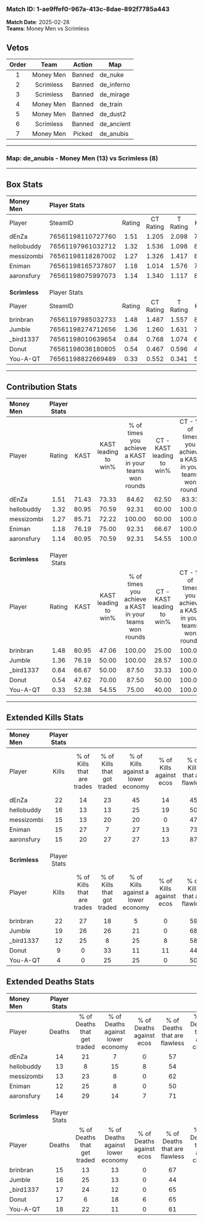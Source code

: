 ### Match ID: 1-ae9ffef0-967a-413c-8dae-892f7785a443  
**Match Date**: 2025-02-28  
**Teams**: Money Men vs Scrimless  

## Vetos  

| Order | Team | Action | Map |
| :---: | :--: | :----: | --- |
| 1 | Money Men | Banned | de_nuke |
| 2 | Scrimless | Banned | de_inferno |
| 3 | Scrimless | Banned | de_mirage |
| 4 | Money Men | Banned | de_train |
| 5 | Money Men | Banned | de_dust2 |
| 6 | Scrimless | Banned | de_ancient |
| 7 | Money Men | Picked | de_anubis |

---  

### **Map**: de_anubis - Money Men (13) vs Scrimless (8)  
---  

## Box Stats  

| **Money Men** | Player Stats      |        |           |          |       |       |       |         |        |      |     |
| :- | :- | :-: | :-: | :-: | :-: | :-: | :-: | :-: | :-: | :-: | :-: |
| Player        | SteamID           | Rating | CT Rating | T Rating | KAST  |  ADR  | Kills | Assists | Deaths | K/D  | HS% |
| dEnZa         | 76561198110727760 |  1.51  |   1.205   |  2.098   | 71.43 | 107.3 |  22   |    7    |   14   | 1.57 | 50  |
| hellobuddy    | 76561197961032712 |  1.32  |   1.536   |  1.098   | 80.95 | 93.4  |  16   |    9    |   13   | 1.23 | 43  |
| messizombi    | 76561198118287002 |  1.27  |   1.326   |  1.417   | 85.71 | 84.8  |  15   |    6    |   13   | 1.15 | 66  |
| Eniman        | 76561198165737807 |  1.18  |   1.014   |  1.576   | 76.19 | 68.6  |  15   |    6    |   12   | 1.25 | 46  |
| aaronsfury    | 76561198075997073 |  1.14  |   1.340   |  1.117   | 80.95 | 66.5  |  15   |    3    |   14   | 1.07 | 40  |
|               |                   |        |           |          |       |       |       |         |        |      |     |
|               |                   |        |           |          |       |       |       |         |        |      |     |
|               |                   |        |           |          |       |       |       |         |        |      |     |
| **Scrimless** | Player Stats      |        |           |          |       |       |       |         |        |      |     |
| Player        | SteamID           | Rating | CT Rating | T Rating | KAST  |  ADR  | Kills | Assists | Deaths | K/D  | HS% |
| brinbran      | 76561197985032733 |  1.48  |   1.487   |  1.557   | 80.95 | 91.9  |  22   |    1    |   15   | 1.47 | 54  |
| Jumble        | 76561198274712656 |  1.36  |   1.260   |  1.631   | 76.19 | 104.7 |  19   |    7    |   16   | 1.19 | 57  |
| _bird1337     | 76561198010639654 |  0.84  |   0.768   |  1.074   | 66.67 | 65.0  |  12   |    4    |   17   | 0.71 | 66  |
| Donut         | 76561198036180805 |  0.54  |   0.467   |  0.596   | 47.62 | 54.0  |   9   |    4    |   17   | 0.53 | 22  |
| You-A-QT      | 76561198822669489 |  0.33  |   0.552   |  0.341   | 52.38 | 43.6  |   4   |    8    |   18   | 0.22 | 25  |
---  

## Contribution Stats  

| **Money Men** | Player Stats |       |                      |                                                        |                           |                                                             |                          |                                                            |
| :- | :-: | :-: | :-: | :-: | :-: | :-: | :-: | :-: |
| Player        |    Rating    | KAST  | KAST leading to win% | % of times you achieve a KAST in your teams won rounds | CT - KAST leading to win% | CT - % of times you achieve a KAST in your teams won rounds | T - KAST leading to win% | T - % of times you achieve a KAST in your teams won rounds |
| dEnZa         |     1.51     | 71.43 |        73.33         |                         84.62                          |           62.50           |                            83.33                            |          85.71           |                           85.71                            |
| hellobuddy    |     1.32     | 80.95 |        70.59         |                         92.31                          |           60.00           |                           100.00                            |          85.71           |                           85.71                            |
| messizombi    |     1.27     | 85.71 |        72.22         |                         100.00                         |           60.00           |                           100.00                            |          87.50           |                           100.00                           |
| Eniman        |     1.18     | 76.19 |        75.00         |                         92.31                          |           66.67           |                           100.00                            |          85.71           |                           85.71                            |
| aaronsfury    |     1.14     | 80.95 |        70.59         |                         92.31                          |           54.55           |                           100.00                            |          100.00          |                           85.71                            |
|               |              |       |                      |                                                        |                           |                                                             |                          |                                                            |
|               |              |       |                      |                                                        |                           |                                                             |                          |                                                            |
|               |              |       |                      |                                                        |                           |                                                             |                          |                                                            |
| **Scrimless** | Player Stats |       |                      |                                                        |                           |                                                             |                          |                                                            |
| Player        |    Rating    | KAST  | KAST leading to win% | % of times you achieve a KAST in your teams won rounds | CT - KAST leading to win% | CT - % of times you achieve a KAST in your teams won rounds | T - KAST leading to win% | T - % of times you achieve a KAST in your teams won rounds |
| brinbran      |     1.48     | 80.95 |        47.06         |                         100.00                         |           25.00           |                           100.00                            |          66.67           |                           100.00                           |
| Jumble        |     1.36     | 76.19 |        50.00         |                         100.00                         |           28.57           |                           100.00                            |          66.67           |                           100.00                           |
| _bird1337     |     0.84     | 66.67 |        50.00         |                         87.50                          |           33.33           |                           100.00                            |          62.50           |                           83.33                            |
| Donut         |     0.54     | 47.62 |        70.00         |                         87.50                          |           50.00           |                           100.00                            |          83.33           |                           83.33                            |
| You-A-QT      |     0.33     | 52.38 |        54.55         |                         75.00                          |           40.00           |                           100.00                            |          66.67           |                           66.67                            |
---  

## Extended Kills Stats  

| **Money Men** | Player Stats |                            |                            |                                    |                         |                              |                                 |                                       |                    |           |
| :- | :-: | :-: | :-: | :-: | :-: | :-: | :-: | :-: | :-: | :-: |
| Player        |    Kills     | % of Kills that are trades | % of Kills that got traded | % of Kills against a lower economy | % of Kills against ecos | % of Kills that are flawless | % of Kills that are close duels | % of Kills that are assisted by flash | Pistol Round Kills | AWP Kills |
| dEnZa         |      22      |             14             |             23             |                 45                 |           14            |              45              |               23                |                   5                   |         0          |     0     |
| hellobuddy    |      16      |             13             |             13             |                 25                 |           19            |              50              |                0                |                   6                   |         3          |     0     |
| messizombi    |      15      |             13             |             20             |                 20                 |            0            |              47              |                0                |                   0                   |         2          |     0     |
| Eniman        |      15      |             27             |             7              |                 27                 |           13            |              73              |                0                |                   7                   |         2          |     0     |
| aaronsfury    |      15      |             20             |             27             |                 27                 |           13            |              87              |                0                |                   7                   |         2          |     4     |
|               |              |                            |                            |                                    |                         |                              |                                 |                                       |                    |           |
|               |              |                            |                            |                                    |                         |                              |                                 |                                       |                    |           |
|               |              |                            |                            |                                    |                         |                              |                                 |                                       |                    |           |
| **Scrimless** | Player Stats |                            |                            |                                    |                         |                              |                                 |                                       |                    |           |
| Player        |    Kills     | % of Kills that are trades | % of Kills that got traded | % of Kills against a lower economy | % of Kills against ecos | % of Kills that are flawless | % of Kills that are close duels | % of Kills that are assisted by flash | Pistol Round Kills | AWP Kills |
| brinbran      |      22      |             27             |             18             |                 5                  |            0            |              59              |                5                |                   5                   |         1          |     0     |
| Jumble        |      19      |             26             |             26             |                 21                 |            0            |              68              |                0                |                   0                   |         0          |     0     |
| _bird1337     |      12      |             25             |             8              |                 25                 |            8            |              58              |                8                |                   0                   |         2          |     0     |
| Donut         |      9       |             0              |             33             |                 11                 |           11            |              44              |               11                |                   0                   |         1          |     0     |
| You-A-QT      |      4       |             0              |             25             |                 25                 |            0            |              50              |                0                |                   0                   |         1          |     1     |
## Extended Deaths Stats  

| **Money Men** | Player Stats |                             |                                   |                          |                               |                            |                           |               |
| :- | :-: | :-: | :-: | :-: | :-: | :-: | :-: | :-: |
| Player        |    Deaths    | % of Deaths that get traded | % of Deaths against lower economy | % of Deaths against ecos | % of Deaths that are flawless | % of Deaths that are close | % of Deaths while blinded | Deaths to AWP |
| dEnZa         |      14      |             21              |                 7                 |            0             |              57               |             7              |             0             |       0       |
| hellobuddy    |      13      |              8              |                15                 |            8             |              54               |             0              |             0             |       0       |
| messizombi    |      13      |             23              |                 8                 |            0             |              62               |             15             |             0             |       0       |
| Eniman        |      12      |             25              |                 8                 |            0             |              50               |             0              |             8             |       1       |
| aaronsfury    |      14      |             29              |                14                 |            7             |              71               |             0              |             0             |       0       |
|               |              |                             |                                   |                          |                               |                            |                           |               |
|               |              |                             |                                   |                          |                               |                            |                           |               |
|               |              |                             |                                   |                          |                               |                            |                           |               |
| **Scrimless** | Player Stats |                             |                                   |                          |                               |                            |                           |               |
| Player        |    Deaths    | % of Deaths that get traded | % of Deaths against lower economy | % of Deaths against ecos | % of Deaths that are flawless | % of Deaths that are close | % of Deaths while blinded | Deaths to AWP |
| brinbran      |      15      |             13              |                13                 |            0             |              67               |             0              |             0             |       1       |
| Jumble        |      16      |             25              |                13                 |            0             |              44               |             6              |             6             |       1       |
| _bird1337     |      17      |             24              |                12                 |            0             |              65               |             0              |             6             |       1       |
| Donut         |      17      |              6              |                18                 |            6             |              65               |             0              |             6             |       0       |
| You-A-QT      |      18      |             22              |                11                 |            0             |              61               |             22             |             6             |       1       |
